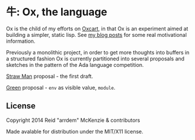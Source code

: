 # 牛: Ox, the language

Ox is the child of my efforts on
[Oxcart](https://github.com/oxlang/oxcart), in that Ox is an
experiment aimed at building a simpler, static lisp. See
[my blog posts](http://arrdem.com/2014/09/10/ox:_a_preface/) for some
real motivational information.

Previously a monolithic project, in order to get more thoughts into
buffers in a structured fashion Ox is currently partitioned into
several proposals and sketches in the pattern of the Ada language
competition.

[Straw Man](/straw/) proposal - the first draft.

[Green](/green/) proposal - `env` as visible value, `module`.

## License

Copyright 2014 Reid "arrdem" McKenzie & contributors

Made avalable for distribution under the MIT/X11 license.
